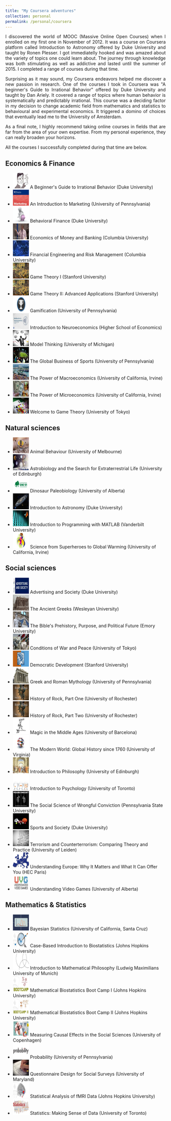 ```yaml
---
title: "My Coursera adventures"
collection: personal
permalink: /personal/coursera
---
```


<p align="justify">I discovered the world of MOOC (Massive Online Open Courses) when I enrolled on my first one in November of 2012. It was a course on Coursera platform called Introduction to Astronomy offered by Duke University and taught by Ronen Plesser. I got immediatelly hooked and was amazed about the variety of topics one could learn about. The journey through knowledge was both stimulating as well as addictive and lasted until the summer of 2015. I completed a range of courses during that time.</p>

<p align="justify">Surprising as it may sound, my Coursera endeavors helped me discover a new passion in research. One of the courses I took in Coursera was "A beginner's Guide to Irrational Behavior" offered by Duke University and taught by Dan Ariely. It covered a range of topics where human behavior is systematically and predictably irrational. This course was a deciding factor in my decision to change academic field from mathematics and statistics to behavioural and experimental economics. It triggered a domino of choices that eventually lead me to the University of Amsterdam.</p>

<p align="justify">As a final note, I highly recommend taking online courses in fields that are far from the area of your own expertise. From my personal experience, they can really broaden your horizons.</p>

<p align="justify">All the courses I successfully completed during that time are below.</p>

Economics & Finance
-----
* <img src="/images/coursera/irrationality.jpg" width="50" height="50"> A Beginner's Guide to Irrational Behavior (Duke University)
* <img src="/images/coursera/marketing.jpg" width="50" height="50"> An Introduction to Marketing (University of Pennsylvania)
* <img src="/images/coursera/finance.jpg" width="50" height="50"> Behavioral Finance (Duke University)
* <img src="/images/coursera/banking.jpg" width="50" height="50"> Economics of Money and Banking (Columbia University)
* <img src="/images/coursera/financial.jpg" width="50" height="50"> Financial Engineering and Risk Management (Columbia University)
* <img src="/images/coursera/game_theory_i_ii.jpg" width="50" height="50"> Game Theory I (Stanford University)
* <img src="/images/coursera/game_theory_i_ii.jpg" width="50" height="50"> Game Theory II: Advanced Applications (Stanford University)
* <img src="/images/coursera/gamification.jpg" width="50" height="50"> Gamification (University of Pennsylvania)
* <img src="/images/coursera/neuro.jpg" width="50" height="50"> Introduction to Neuroeconomics (Higher School of Economics)
* <img src="/images/coursera/model.jpg" width="50" height="50"> Model Thinking (University of Michigan)
* <img src="/images/coursera/business_sports.jpg" width="50" height="50"> The Global Business of Sports (University of Pennsylvania)
* <img src="/images/coursera/macro.jpg" width="50" height="50"> The Power of Macroeconomics (University of California, Irvine)
* <img src="/images/coursera/micro.jpg" width="50" height="50"> The Power of Microeconomics (University of California, Irvine)
* <img src="/images/coursera/game_theory.jpg" width="50" height="50"> Welcome to Game Theory (University of Tokyo)

Natural sciences
-----
* <img src="/images/coursera/animal.jpg" width="50" height="50"> Animal Behaviour (University of Melbourne)
* <img src="/images/coursera/astrobiology.jpg" width="50" height="50"> Astrobiology and the Search for Extraterrestrial Life (University of Edinburgh)
* <img src="/images/coursera/dino.jpg" width="50" height="50"> Dinosaur Paleobiology (University of Alberta)
* <img src="/images/coursera/astronomy.jpg" width="50" height="50"> Introduction to Astronomy (Duke University)
* <img src="/images/coursera/matlab.jpg" width="50" height="50"> Introduction to Programming with MATLAB (Vanderbilt University)
* <img src="/images/coursera/superheroes.jpg" width="50" height="50"> Science from Superheroes to Global Warming (University of California, Irvine)

Social sciences
-----
* <img src="/images/coursera/advertising.jpg" width="50" height="50"> Advertising and Society (Duke University)
* <img src="/images/coursera/greeks.jpg" width="50" height="50"> The Ancient Greeks (Wesleyan University)
* <img src="/images/coursera/bible.jpg" width="50" height="50"> The Bible's Prehistory, Purpose, and Political Future (Emory University)
* <img src="/images/coursera/war.jpg" width="50" height="50"> Conditions of War and Peace (University of Tokyo)
* <img src="/images/coursera/democratic.jpg" width="50" height="50"> Democratic Development (Stanford University)
* <img src="/images/coursera/greek_roman.jpg" width="50" height="50"> Greek and Roman Mythology (University of Pennsylvania)
* <img src="/images/coursera/rock_i.jpg" width="50" height="50"> History of Rock, Part One (University of Rochester)
* <img src="/images/coursera/rock_ii.jpg" width="50" height="50"> History of Rock, Part Two (University of Rochester)
* <img src="/images/coursera/magic.jpg" width="50" height="50"> Magic in the Middle Ages (University of Barcelona)
* <img src="/images/coursera/modern_world.jpg" width="50" height="50"> The Modern World: Global History since 1760 (University of Virginia)
* <img src="/images/coursera/philosophy.jpg" width="50" height="50"> Introduction to Philosophy (University of Edinburgh)
* <img src="/images/coursera/psychology.jpg" width="50" height="50"> Introduction to Psychology (University of Toronto)
* <img src="/images/coursera/conviction.jpg" width="50" height="50"> The Social Science of Wrongful Conviction (Pennsylvania State University)
* <img src="/images/coursera/sports.jpg" width="50" height="50"> Sports and Society (Duke University)
* <img src="/images/coursera/terrorism.jpg" width="50" height="50"> Terrorism and Counterterrorism: Comparing Theory and Practice (University of Leiden)
* <img src="/images/coursera/europe.jpg" width="50" height="50"> Understanding Europe: Why It Matters and What It Can Offer You (HEC Paris)
* <img src="/images/coursera/video_games.jpg" width="50" height="50"> Understanding Video Games (University of Alberta)


Mathematics & Statistics
-----
* <img src="/images/coursera/bayesian.jpg" width="50" height="50"> Bayesian Statistics (University of California, Santa Cruz)
* <img src="/images/coursera/biostats_case.jpg" width="50" height="50"> Case-Based Introduction to Biostatistics (Johns Hopkins University)
* <img src="/images/coursera/mathematical_philosophy.jpg" width="50" height="50"> Introduction to Mathematical Philosophy (Ludwig Maximilians University of Munich)
* <img src="/images/coursera/biostatistics_i.jpg" width="50" height="50"> Mathematical Biostatistics Boot Camp I (Johns Hopkins University)
* <img src="/images/coursera/biostatistics_ii.jpg" width="50" height="50"> Mathematical Biostatistics Boot Camp II (Johns Hopkins University)
* <img src="/images/coursera/causal.jpg" width="50" height="50"> Measuring Causal Effects in the Social Sciences (University of Copenhagen)
* <img src="/images/coursera/probability.jpg" width="50" height="50"> Probability (University of Pennsylvania)
* <img src="/images/coursera/questionnaire.jpg" width="50" height="50"> Questionnaire Design for Social Surveys (University of Maryland)
* <img src="/images/coursera/fmri.jpg" width="50" height="50"> Statistical Analysis of fMRI Data (Johns Hopkins University)
* <img src="/images/coursera/statistics.jpg" width="50" height="50"> Statistics: Making Sense of Data (University of Toronto)
